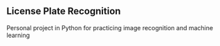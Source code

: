 ## License Plate Recognition

Personal project in Python for practicing image recognition and machine learning
